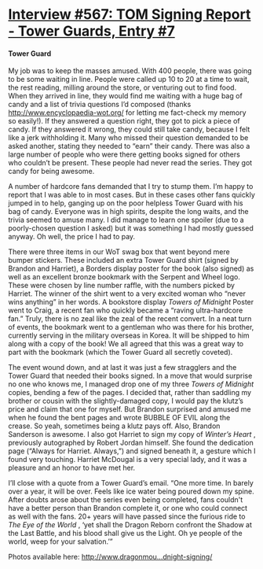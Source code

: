# [Interview #567: TOM Signing Report - Tower Guards, Entry #7](https://www.theoryland.com/intvmain.php?i=567#7)

#### Tower Guard

My job was to keep the masses amused. With 400 people, there was going to be some waiting in line. People were called up 10 to 20 at a time to wait, the rest reading, milling around the store, or venturing out to find food. When they arrived in line, they would find me waiting with a huge bag of candy and a list of trivia questions I’d composed (thanks http://www.encyclopaedia-wot.org/ for letting me fact-check my memory so easily!). If they answered a question right, they got to pick a piece of candy. If they answered it wrong, they could still take candy, because I felt like a jerk withholding it. Many who missed their question demanded to be asked another, stating they needed to “earn” their candy. There was also a large number of people who were there getting books signed for others who couldn’t be present. These people had never read the series. They got candy for being awesome.

A number of hardcore fans demanded that I try to stump them. I’m happy to report that I was able to in most cases. But in these cases other fans quickly jumped in to help, ganging up on the poor helpless Tower Guard with his bag of candy. Everyone was in high spirits, despite the long waits, and the trivia seemed to amuse many. I did manage to learn one spoiler (due to a poorly-chosen question I asked) but it was something I had mostly guessed anyway. Oh well, the price I had to pay.

There were three items in our WoT swag box that went beyond mere bumper stickers. These included an extra Tower Guard shirt (signed by Brandon and Harriet), a Borders display poster for the book (also signed) as well as an excellent bronze bookmark with the Serpent and Wheel logo. These were chosen by line number raffle, with the numbers picked by Harriet. The winner of the shirt went to a very excited woman who “never wins anything” in her words. A bookstore display
*Towers of Midnight*
Poster went to Craig, a recent fan who quickly became a “raving ultra-hardcore fan.” Truly, there is no zeal like the zeal of the recent convert. In a neat turn of events, the bookmark went to a gentleman who was there for his brother, currently serving in the military overseas in Korea. It will be shipped to him along with a copy of the book! We all agreed that this was a great way to part with the bookmark (which the Tower Guard all secretly coveted).

The event wound down, and at last it was just a few stragglers and the Tower Guard that needed their books signed. In a move that would surprise no one who knows me, I managed drop one of my three
*Towers of Midnight*
copies, bending a few of the pages. I decided that, rather than saddling my brother or cousin with the slightly-damaged copy, I would pay the klutz’s price and claim that one for myself. But Brandon surprised and amused me when he found the bent pages and wrote BUBBLE OF EVIL along the crease. So yeah, sometimes being a klutz pays off. Also, Brandon Sanderson is awesome. I also got Harriet to sign my copy of
*Winter’s Heart*
, previously autographed by Robert Jordan himself. She found the dedication page (“Always for Harriet. Always,”) and signed beneath it, a gesture which I found very touching. Harriet McDougal is a very special lady, and it was a pleasure and an honor to have met her.

I’ll close with a quote from a Tower Guard’s email. “One more time. In barely over a year, it will be over. Feels like ice water being poured down my spine. After doubts arose about the series even being completed, fans couldn't have a better person than Brandon complete it, or one who could connect as well with the fans. 20+ years will have passed since the furious ride to
*The Eye of the World*
, ‘yet shall the Dragon Reborn confront the Shadow at the Last Battle, and his blood shall give us the Light. Oh ye people of the world, weep for your salvation.’”

Photos available here: http://www.dragonmou...dnight-signing/

